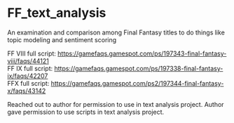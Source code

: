 # FF_text_analysis
An examination and comparison among Final Fantasy titles to do things like topic modeling and sentiment scoring

FF VIII full script: https://gamefaqs.gamespot.com/ps/197343-final-fantasy-viii/faqs/44121 \
FF IX full script: https://gamefaqs.gamespot.com/ps/197338-final-fantasy-ix/faqs/42207 \
FFX full script: https://gamefaqs.gamespot.com/ps2/197344-final-fantasy-x/faqs/43142

Reached out to author for permission to use in text analysis project.
Author gave permission to use scripts in text analysis project.
